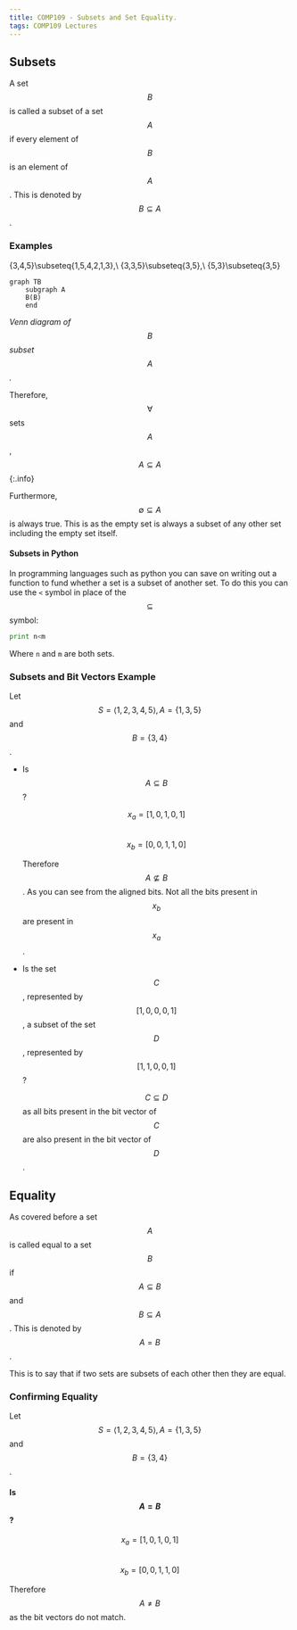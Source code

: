 ```yaml
---
title: COMP109 - Subsets and Set Equality.
tags: COMP109 Lectures
---
```

## Subsets
A set $$B$$ is called a subset of a set $$A$$ if every element of $$B$$ is an element of $$A$$. This is denoted by $$B\subseteq A$$.

### Examples
$$$$\{3,4,5\}\subseteq\{1,5,4,2,1,3\},\ \{3,3,5\}\subseteq\{3,5\},\ \{5,3\}\subseteq\{3,5\}$$$$


```mermaid
graph TB
    subgraph A
    B(B)
    end
```
*Venn diagram of $$B$$ subset $$A$$.*

Therefore, $$\forall$$ sets $$A$$, $$A\subseteq A$$
{:.info}

Furthermore, $$\emptyset\subseteq A$$ is always true. This is as the empty set is always a subset of any other set including the empty set itself.

#### Subsets in Python
In programming languages such as python you can save on writing out a function to fund whether a set is a subset of another set. To do this you can use the `<` symbol in place of the $$\subseteq$$ symbol:

```python
print n<m
```

Where `n` and `m` are both sets.

### Subsets and Bit Vectors Example
Let $$S=\langle1,2,3,4,5\rangle,A=\{1,3,5\}$$ and $$B=\{3,4\}$$.

* Is $$A\subseteq B$$?

	$$x_a=[1,0,1,0,1]$$  
	$$x_b=[0,0,1,1,0]$$
	
	Therefore $$A\nsubseteq B$$. As you can see from the aligned bits. Not all the bits present in $$x_b$$ are present in $$x_a$$.

* Is the set $$C$$, represented by $$[1,0,0,0,1]$$, a subset  of the set $$D$$, represented by $$[1,1,0,0,1]$$?
	
	$$C\subseteq D$$ as all bits present in the bit vector of $$C$$ are also present in the bit vector of $$D$$.
	
## Equality
As covered before a set $$A$$ is called equal to a set $$B$$ if $$A\subseteq B$$ and $$B\subseteq A$$. This is denoted by $$A=B$$.

This is to say that if two sets are subsets of each other then they are equal.

### Confirming Equality
Let $$S=\langle1,2,3,4,5\rangle,A=\{1,3,5\}$$ and $$B=\{3,4\}$$.

#### Is $$A=B$$?
$$x_a=[1,0,1,0,1]$$  
$$x_b=[0,0,1,1,0]$$

Therefore $$A\neq B$$ as the bit vectors do not match.
